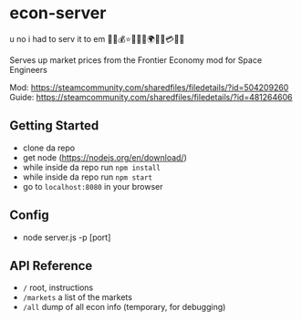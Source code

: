 # econ-server
u no i had to serv it to em
🌌🌠💰⭐️💸🚀💵🌍💲🌟💳🌔✨

Serves up market prices from the Frontier Economy mod for Space Engineers  

Mod: https://steamcommunity.com/sharedfiles/filedetails/?id=504209260  
Guide: https://steamcommunity.com/sharedfiles/filedetails/?id=481264606  

## Getting Started
- clone da repo
- get node (https://nodejs.org/en/download/)
- while inside da repo run `npm install`
- while inside da repo run `npm start`
- go to `localhost:8080` in your browser

## Config
- node server.js -p [port]

## API Reference
- `/` root, instructions
- `/markets` a list of the markets
- `/all` dump of all econ info (temporary, for debugging)
